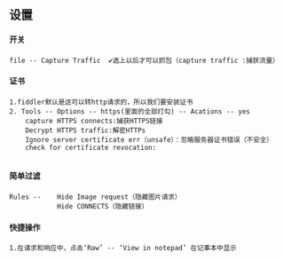 ## 设置



#### 开关

```
file -- Capture Traffic  ✔选上以后才可以抓包（capture traffic :捕获流量）
```



#### 证书

```
1.fiddler默认是这可以转http请求的，所以我们要安装证书
2. Tools -- Options -- https(里面的全部打勾) -- Acations -- yes
	capture HTTPS connects:捕获HTTPS链接
	Decrypt HTTPS traffic:解密HTTPs
	Ignore server certificate err（unsafe）：忽略服务器证书错误（不安全）
	check for certificate revocation:
	
```



#### 简单过滤

```
Rules -- 	Hide Image request（隐藏图片请求）
			Hide CONNECTS（隐藏链接）
```



#### 快捷操作

```
1.在请求和响应中，点击‘Raw’ -- ‘View in notepad’ 在记事本中显示
```

